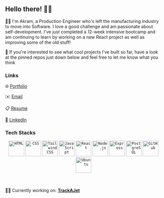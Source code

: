 ## Hello there! 👋🏻

👨🏻 I'm Akram, a Production Engineer who's left the manufacturing industry to move into Software. I love a good challenge and am passionate about self-development. I've just completed a 12-week intensive bootcamp and am continuing to learn by working on a new React project as well as improving some of the old stuff!

📌 If you're interested to see what cool projects I've built so far, have a look at the pinned repos just down below and feel free to let me know what you think 

### Links
🌐 [Portfolio](https://akman13.github.io/portfolio/)

✉️ [Email](AkramKMansour@gmail.com)

📋 [Resume](https://drive.google.com/file/d/1TpmjH7kE261_3Y83HJ1S9V-8waVYbHoi/view?usp=sharing)

🔗 [LinkedIn](https://www.linkedin.com/in/akramkmansour/)

### Tech Stacks
<div align="center">
	<code><img height="50" src="https://user-images.githubusercontent.com/25181517/192158954-f88b5814-d510-4564-b285-dff7d6400dad.png" alt="HTML" title="HTML" /></code>
	<code><img height="50" src="https://user-images.githubusercontent.com/25181517/183898674-75a4a1b1-f960-4ea9-abcb-637170a00a75.png" alt="CSS" title="CSS" /></code>
	<code><img height="50" src="https://user-images.githubusercontent.com/25181517/202896760-337261ed-ee92-4979-84c4-d4b829c7355d.png" alt="Tailwind CSS" title="Tailwind CSS"/></code>
	<code><img height="50" src="https://user-images.githubusercontent.com/25181517/117447155-6a868a00-af3d-11eb-9cfe-245df15c9f3f.png" alt="JavaScript" title="JavaScript" /></code>
	<code><img height="50" src="https://user-images.githubusercontent.com/25181517/183897015-94a058a6-b86e-4e42-a37f-bf92061753e5.png" alt="React" title="React" /></code>
	<code><img height="50" src="https://user-images.githubusercontent.com/25181517/183568594-85e280a7-0d7e-4d1a-9028-c8c2209e073c.png" alt="Node.js" title="Node.js" /></code>
	<code><img height="50" src="https://user-images.githubusercontent.com/25181517/183859966-a3462d8d-1bc7-4880-b353-e2cbed900ed6.png" alt="Express" title="Express" /></code>
	<code><img height="50" src="https://user-images.githubusercontent.com/25181517/117208740-bfb78400-adf5-11eb-97bb-09072b6bedfc.png" alt="PostgreSQL" title="PostgreSQL" /></code>
	<code><img height="50" src="https://cdn-icons-png.flaticon.com/512/25/25231.png" alt="GitHub" title="GitHub" /></code>
	<code><img height="50" src="https://user-images.githubusercontent.com/25181517/186884153-99edc188-e4aa-4c84-91b0-e2df260ebc33.png" alt="Ubuntu" title="Ubuntu" /></code>
</div>
<br></br>

👨‍💻 Currently working on: <b>[TrackAJet](https://github.com/Akman13/trackajet)</b>
